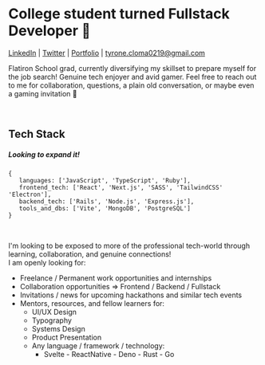 
# College student turned Fullstack Developer 🎉

[LinkedIn](https://www.linkedin.com/in/tyronecloma/) | [Twitter](https://twitter.com/TClomaDev) | [Portfolio](https://www.tcloma.dev/) | tyrone.cloma0219@gmail.com 


Flatiron School grad, currently diversifying my skillset to prepare myself for the job search! Genuine tech enjoyer and avid gamer. Feel free to reach out to me for collaboration, questions, a plain old conversation, or maybe even a gaming invitation 👀

<br />

## Tech Stack
#####  Looking to expand it!
```JS
{
   languages: ['JavaScript', 'TypeScript', 'Ruby'],
   frontend_tech: ['React', 'Next.js', 'SASS', 'TailwindCSS' 'Electron'],
   backend_tech: ['Rails', 'Node.js', 'Express.js'],
   tools_and_dbs: ['Vite', 'MongoDB', 'PostgreSQL']
}
```

<br />


I'm looking to be exposed to more of the professional tech-world through learning, collaboration, and genuine connections!
<br />
I am openly looking for:
- Freelance / Permanent work opportunities and internships
- Collaboration opportunities => Frontend / Backend / Fullstack
- Invitations / news for upcoming hackathons and similar tech events
- Mentors, resources, and fellow learners for:
   - UI/UX Design
   - Typography
   - Systems Design
   - Product Presentation
   - Any language / framework / technology:
      - Svelte - ReactNative - Deno - Rust - Go
